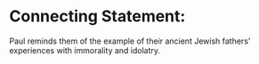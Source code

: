 # Connecting Statement:

Paul reminds them of the example of their ancient Jewish fathers’ experiences with immorality and idolatry.